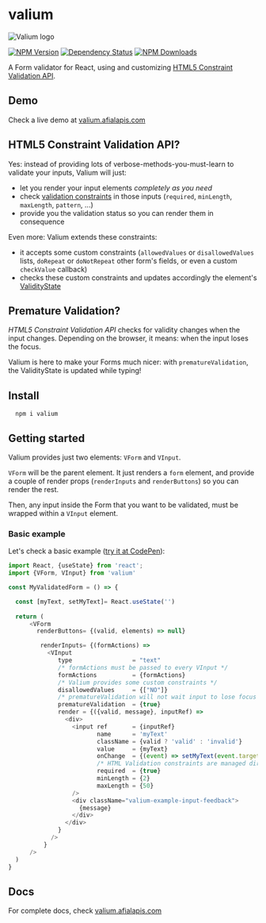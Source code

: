 # valium

![Valium logo](https://valium.afialapis.com/assets/images/logo/valium_name.png)

[![NPM Version](https://badge.fury.io/js/valium.svg)](https://www.npmjs.com/package/valium)
[![Dependency Status](https://david-dm.org/afialapis/valium.svg)](https://david-dm.org/afialapis/valium)
[![NPM Downloads](https://img.shields.io/npm/dm/valium.svg?style=flat)](https://www.npmjs.com/package/valium)


A Form validator for React, using and customizing [HTML5 Constraint Validation API](https://developer.mozilla.org/en-US/docs/Web/API/Constraint_validation).

## Demo

Check a live demo at [valium.afialapis.com](https://valium.afialapis.com)

## HTML5 Constraint Validation API?

Yes: instead of providing lots of verbose-methods-you-must-learn to validate your inputs, Valium will just:
  - let you render your input elements _completely as you need_
  - check [validation constraints](https://developer.mozilla.org/en-US/docs/Web/Guide/HTML/HTML5/Constraint_validation) in those inputs (`required`, `minLength`, `maxLength`, `pattern`, ...)
  - provide you the validation status so you can render them in consequence

Even more: Valium extends these constraints:
  - it accepts some custom constraints (`allowedValues` or `disallowedValues` lists, `doRepeat` or `doNotRepeat` other form's fields, or even a custom `checkValue` callback)
  - checks these custom constraints and updates accordingly the element's [ValidityState](https://developer.mozilla.org/en-US/docs/Web/API/ValidityState)

## Premature Validation?

_HTML5 Constraint Validation API_ checks for validity changes when the input changes. Depending on the browser, it means: when the input loses the focus.

Valium is here to make your Forms much nicer: with `prematureValidation`, the ValidityState is updated while typing!

## Install

```
  npm i valium
```

## Getting started 

Valium provides just two elements: `VForm` and `VInput`.

`VForm` will be the parent element. It just renders a `form` element, and provide a couple of render props (`renderInputs` and `renderButtons`) so you can render the rest.

Then, any input inside the Form that you want to be validated, must be wrapped within a `VInput` element.

### Basic example

Let's check a basic example ([try it at CodePen](https://codepen.io/afialapis/pen/KKwgNWK)):


```javascript
import React, {useState} from 'react';
import {VForm, VInput} from 'valium'

const MyValidatedForm = () => {

  const [myText, setMyText]= React.useState('')
  
  return (
      <VForm 
        renderButtons= {(valid, elements) => null}

         renderInputs= {(formActions) => 
           <VInput
              type                 = "text"
              /* formActions must be passed to every VInput */
              formActions          = {formActions}
              /* Valium provides some custom constraints */
              disallowedValues     = {["NO"]}
              /* prematureValidation will not wait input to lose focus */
              prematureValidation  = {true}
              render = {({valid, message}, inputRef) => 
                <div>
                  <input ref       = {inputRef}
                         name      = 'myText'
                         className = {valid ? 'valid' : 'invalid'}
                         value     = {myText}
                         onChange  = {(event) => setMyText(event.target.value)}
                         /* HTML Validation constraints are managed directly on HTML input elements*/
                         required  = {true}
                         minLength = {2}
                         maxLength = {50}
                  />
                  <div className="valium-example-input-feedback">
                    {message}
                  </div>
                </div>
              }
            /> 
          }
      />
  )
} 

```

## Docs

For complete docs, check [valium.afialapis.com](https://valium.afialapis.com)

